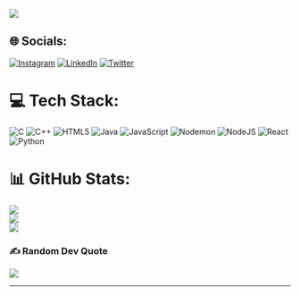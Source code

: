 
[![](https://visitcount.itsvg.in/api?id=arvbrahman&icon=7&color=3)](https://visitcount.itsvg.in)

## 🌐 Socials:
[![Instagram](https://img.shields.io/badge/Instagram-%23E4405F.svg?logo=Instagram&logoColor=white)](https://instagram.com/arvbrahman) [![LinkedIn](https://img.shields.io/badge/LinkedIn-%230077B5.svg?logo=linkedin&logoColor=white)](https://linkedin.com/in/arvbrahman) [![Twitter](https://img.shields.io/badge/Twitter-%231DA1F2.svg?logo=Twitter&logoColor=white)](https://twitter.com/arvbrahman) 

# 💻 Tech Stack:
![C](https://img.shields.io/badge/c-%2300599C.svg?style=plastic&logo=c&logoColor=white) ![C++](https://img.shields.io/badge/c++-%2300599C.svg?style=plastic&logo=c%2B%2B&logoColor=white) ![HTML5](https://img.shields.io/badge/html5-%23E34F26.svg?style=plastic&logo=html5&logoColor=white) ![Java](https://img.shields.io/badge/java-%23ED8B00.svg?style=plastic&logo=openjdk&logoColor=white) ![JavaScript](https://img.shields.io/badge/javascript-%23323330.svg?style=plastic&logo=javascript&logoColor=%23F7DF1E) ![Nodemon](https://img.shields.io/badge/NODEMON-%23323330.svg?style=plastic&logo=nodemon&logoColor=%BBDEAD) ![NodeJS](https://img.shields.io/badge/node.js-6DA55F?style=plastic&logo=node.js&logoColor=white) ![React](https://img.shields.io/badge/react-%2320232a.svg?style=plastic&logo=react&logoColor=%2361DAFB) ![Python](https://img.shields.io/badge/python-3670A0?style=plastic&logo=python&logoColor=ffdd54)
# 📊 GitHub Stats:
![](https://github-readme-stats.vercel.app/api?username=arvbrahman&theme=dark&hide_border=false&include_all_commits=false&count_private=false)<br/>
![](https://github-readme-streak-stats.herokuapp.com/?user=arvbrahman&theme=dark&hide_border=false)<br/>
![](https://github-readme-stats.vercel.app/api/top-langs/?username=arvbrahman&theme=dark&hide_border=false&include_all_commits=false&count_private=false&layout=compact)

### ✍️ Random Dev Quote
![](https://quotes-github-readme.vercel.app/api?type=vetical&theme=gruvbox)

---
<!-- Proudly created with GPRM ( https://gprm.itsvg.in ) -->
